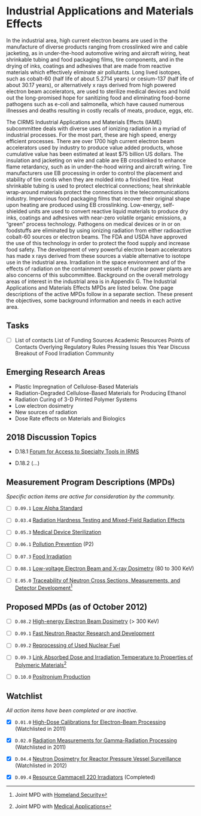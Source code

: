 # Industrial Applications and Materials Effects

In the industrial area, high current electron beams are used in the manufacture
of diverse products ranging from crosslinked wire and cable jacketing, as in
under-the-hood automotive wiring and aircraft wiring, heat shrinkable tubing and
food packaging films, tire components, and in the drying of inks, coatings and
adhesives that are made from reactive materials which effectively eliminate air
pollutants. Long lived isotopes, such as cobalt-60 (half life of about 5.2714
years) or cesium-137 (half life of about 30.17 years), or alternatively x rays
derived from high powered electron beam accelerators, are used to sterilize
medical devices and hold out the long-promised hope for sanitizing food and
eliminating food-borne pathogens such as e-coli and salmonella, which have
caused numerous illnesses and deaths resulting in costly recalls of meats,
produce, eggs, etc.

The CIRMS Industrial Applications and Materials Effects (IAME) subcommittee
deals with diverse uses of ionizing radiation in a myriad of industrial
processes. For the most part, these are high speed, energy efficient processes.
There are over 1700 high current electron beam accelerators used by industry to
produce value added products, whose cumulative value has been estimated at least
\$75 billion US dollars. The insulation and jacketing on wire and cable are EB
crosslinked to enhance flame retardancy, such as in under-the-hood wiring and
aircraft wiring. Tire manufacturers use EB processing in order to control the
placement and stability of tire cords when they are molded into a finished tire.
Heat shrinkable tubing is used to protect electrical connections; heat
shrinkable wrap-around materials protect the connections in the
telecommunications industry. Impervious food packaging films that recover their
original shape upon heating are produced using EB crosslinking. Low-energy,
self-shielded units are used to convert reactive liquid materials to produce dry
inks, coatings and adhesives with near-zero volatile organic emissions, a
“green” process technology. Pathogens on medical devices or in or on foodstuffs
are eliminated by using ionizing radiation from either radioactive cobalt-60
sources or electron beams. The FDA and USDA have approved the use of this
technology in order to protect the food supply and increase food safety. The
development of very powerful electron beam accelerators has made x rays derived
from these sources a viable alternative to isotope use in the industrial area.
Irradiation in the space environment and of the effects of radiation on the
containment vessels of nuclear power plants are also concerns of this
subcommittee. Background on the overall metrology areas of interest in the
industrial area is in Appendix G. The Industrial Applications and Materials
Effects MPDs are listed below. One page descriptions of the active MPDs follow
in a separate section. These present the objectives, some background information
and needs in each active area.

## Tasks

- [ ] List of contacts List of Funding Sources Academic Resources Points of
Contacts Overlying Regulatory Rules Pressing Issues this Year Discuss Breakout
of Food Irradiation Community

## Emerging Research Areas

- Plastic Impregnation of Cellulose-Based Materials
- Radiation-Degraded Cellulose-Based Materials for Producing Ethanol
- Radiation Curing of 3-D Printed Polymer Systems
- Low electron dosimetry
- New sources of radiation
- Dose Rate effects on Materials and Biologics

## 2018 Discussion Topics

- D.18.1 [ Forum for Access to Specialty Tools in IRMS](./D.18.1-access-speciatly-tools.md)

- D.18.2 (...)

## Measurement Program Descriptions (MPDs)

*Specific action items are active for consideration by the community.*

- [ ] `D.09.1` [Low Alpha Standard](./D.09.1-standard-low-alpha.md)

- [ ] `D.03.4` [Radiation Hardness Testing and Mixed-Field Radiation Effects](./D.03.4-test-hardness-effects.md)

- [ ] `D.05.3` [Medical Device Sterilization](./D.05.3-sterilization-medical.md)

- [ ] `D.06.1` [Pollution Prevention](./D.06.1-pollution-prevention.md) (P2)

- [ ] `D.07.3` [Food Irradiation](./D.07.3-food-irradiation.md)

- [ ] `D.08.1` [Low-voltage Electron Beam and X-ray Dosimetry](./D.08.1-dosimetry-ebeam-low-energy.md) (80 to 300 KeV)

- [ ] `E.05.0` [Traceability of Neutron Cross Sections, Measurements, and Detector Development](../safety-security/E.05.0-traceability-neutrons.md)[^joint-1]

[^joint-1]: Joint MPD with [Homeland Security](Homeland_Security)

## Proposed MPDs (as of October 2012)

- [ ] `D.08.2` [High-energy Electron Beam Dosimetry](./D.08.2-dosimetry-ebeam-high-energy.md) (> 300 KeV)

- [ ] `D.09.1` [Fast Neutron Reactor Research and Development](./D.09.1-research-fast-neutrons.md)

- [ ] `D.09.2` [Reprocessing of Used Nuclear Fuel](./D.09.3-dose-temperature-polymers.md)

- [ ] `D.09.3` [Link Absorbed Dose and Irradiation Temperature to Properties of Polymeric Materials](./D.09.3-dose-temperature-polymers.md)[^joint-2]

- [ ] `D.10.0` [Positronium Production](./D.10.0-production-positronium.md)

[^joint-2]: Joint MPD with [Medical Applications](Medical_Applications)

## Watchlist

*All action items have been completed or are inactive.*

- [x] `D.01.0` [High-Dose Calibrations for Electron-Beam Processing](./D.01.0-calibration-high-dose-ebeam.md) (Watchlisted in 2011)

- [x] `D.02.0` [Radiation Measurements for Gamma-Radiation Processing](./D.02.0-measure-gamma-processing.md) (Watchlisted in 2011)

- [x] `D.04.4` [Neutron Dosimetry for Reactor Pressure Vessel Surveillance](./D.04.4-dosimetry-neutron-surveillance.md) (Watchlisted in 2012)

- [x] `D.09.4` [Resource Gammacell 220 Irradiators](./D.09.4-resource-gammacell-220.md) (Completed)
